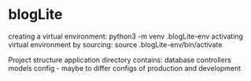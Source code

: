 # blogLite
creating a virtual environment: python3 -m venv .blogLite-env
activating virtual environment by sourcing: source .blogLite-env/bin/activate  

Project structure
application directory contains:
database
controllers
models
config - maybe to differ configs of production and development


